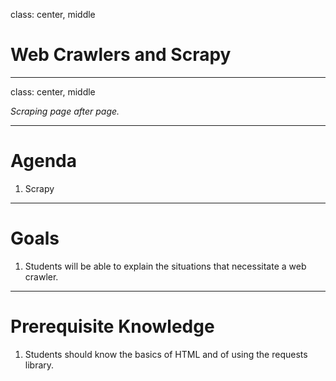 class: center, middle

# Web Crawlers and Scrapy

---
class: center, middle

*Scraping page after page.*

---

# Agenda

1. Scrapy

---

# Goals

1. Students will be able to explain the situations that necessitate a web crawler.

---

# Prerequisite Knowledge

1. Students should know the basics of HTML and of using the requests library.


